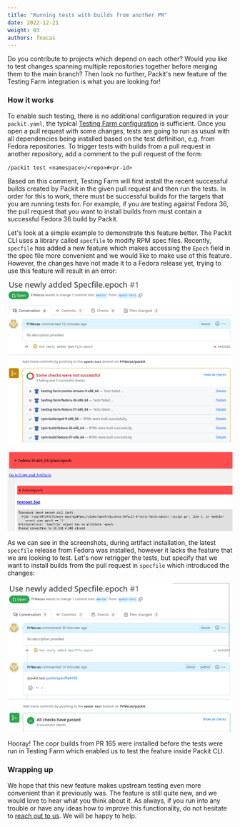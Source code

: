 ```yaml
---
title: "Running tests with builds from another PR"
date: 2022-12-21
weight: 93
authors: fnecas
---
```


Do you contribute to projects which depend on each other?
Would you like to test changes spanning multiple repositories together before merging them to the main branch?
Then look no further, Packit's new feature of the Testing Farm integration is what you are looking for!

### How it works

To enable such testing, there is no additional configuration required in your `packit.yaml`, the typical [Testing Farm configuration](/docs/testing-farm/) is sufficient.
Once you open a pull request with some changes, tests are going to run as usual with all dependencies being installed based on the test definition, e.g. from Fedora repositories.
To trigger tests with builds from a pull request in another repository, add a comment to the pull request of the form:

    /packit test <namespace>/<repo>#<pr-id>

Based on this comment, Testing Farm will first install the recent successful builds created by Packit in the given pull request and then run the tests.
In order for this to work, there must be successful builds for the targets that you are running tests for.
For example, if you are testing against Fedora 36, the pull request that you want to install builds from must contain a successful Fedora 36 build by Packit.

Let's look at a simple example to demonstrate this feature better.
The Packit CLI uses a library called `specfile` to modify RPM spec files.
Recently, `specfile` has added a new feature which makes accessing the `Epoch` field in the spec file more convenient and we would like to make use of this feature.
However, the changes have not made it to a Fedora release yet, trying to use this feature will result in an error:

![Tests in Testing Farm fail](img/testing_farm_failed.png)

![Test log in Testing Farm](img/testing_farm_failed_log.png)

As we can see in the screenshots, during artifact installation, the latest `specfile` release from Fedora was installed, however it lacks the feature that we are looking to test.
Let's now retrigger the tests, but specify that we want to install builds from the pull request in `specfile` which introduced the changes:

![Retriggering tests with builds from another PR](img/testing_farm_retrigger.png)

Hooray! The copr builds from PR 165 were installed before the tests were run in Testing Farm which enabled us to test the feature inside Packit CLI.

### Wrapping up

We hope that this new feature makes upstream testing even more convenient than it previously was.
The feature is still quite new, and we would love to hear what you think about it.
As always, if you run into any trouble or have any ideas how to improve this functionality,
do not hesitate to [reach out to us](/#contact).
We will be happy to help.
